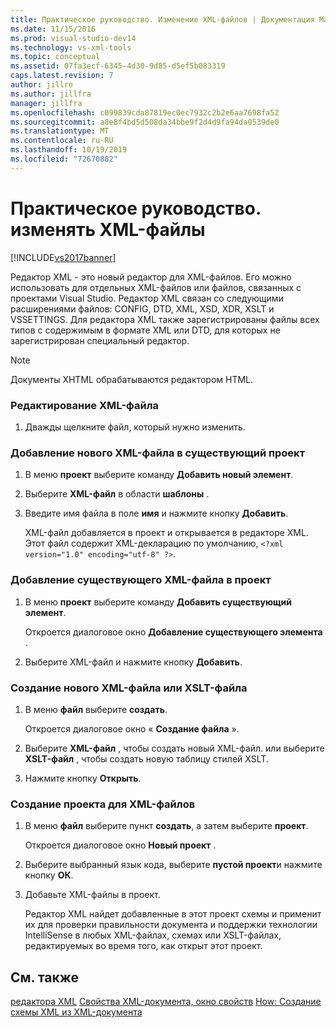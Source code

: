 ```yaml
---
title: Практическое руководство. Изменение XML-файлов | Документация Майкрософт
ms.date: 11/15/2016
ms.prod: visual-studio-dev14
ms.technology: vs-xml-tools
ms.topic: conceptual
ms.assetid: 07fa3ecf-6345-4d30-9d85-d5ef5b083319
caps.latest.revision: 7
author: jillre
ms.author: jillfra
manager: jillfra
ms.openlocfilehash: c099839cda87819ec0ec7932c2b2e6aa7698fa52
ms.sourcegitcommit: a8e8f4bd5d508da34bbe9f2d4d9fa94da0539de0
ms.translationtype: MT
ms.contentlocale: ru-RU
ms.lasthandoff: 10/19/2019
ms.locfileid: "72670882"
---
```

# <a name="how-to-edit-xml-files"></a>Практическое руководство. изменять XML-файлы
[!INCLUDE[vs2017banner](../includes/vs2017banner.md)]

Редактор XML - это новый редактор для XML-файлов. Его можно использовать для отдельных XML-файлов или файлов, связанных с проектами Visual Studio. Редактор XML связан со следующими расширениями файлов: CONFIG, DTD, XML, XSD, XDR, XSLT и VSSETTINGS. Для редактора XML также зарегистрированы файлы всех типов с содержимым в формате XML или DTD, для которых не зарегистрирован специальный редактор.

> [!NOTE]
> Документы XHTML обрабатываются редактором HTML.

### <a name="to-edit-an-xml-file"></a>Редактирование XML-файла

1. Дважды щелкните файл, который нужно изменить.

### <a name="to-add-a-new-xml-file-to-a-project"></a>Добавление нового XML-файла в существующий проект

1. В меню **проект** выберите команду **Добавить новый элемент**.

2. Выберите **XML-файл** в области **шаблоны** .

3. Введите имя файла в поле **имя** и нажмите кнопку **Добавить**.

     XML-файл добавляется в проект и открывается в редакторе XML. Этот файл содержит XML-декларацию по умолчанию, `<?xml version="1.0" encoding="utf-8" ?>`.

### <a name="to-add-an-existing-xml-file-to-a-project"></a>Добавление существующего XML-файла в проект

1. В меню **проект** выберите команду **Добавить существующий элемент**.

     Откроется диалоговое окно **Добавление существующего элемента** .

2. Выберите XML-файл и нажмите кнопку **Добавить**.

### <a name="to-create-a-new-xml-or-xslt-file"></a>Создание нового XML-файла или XSLT-файла

1. В меню **файл** выберите **создать**.

     Откроется диалоговое окно « **Создание файла** ».

2. Выберите **XML-файл** , чтобы создать новый XML-файл. или выберите **XSLT-файл** , чтобы создать новую таблицу стилей XSLT.

3. Нажмите кнопку **Открыть**.

### <a name="to-create-a-project-for-xml-files"></a>Создание проекта для XML-файлов

1. В меню **файл** выберите пункт **создать**, а затем выберите **проект**.

     Откроется диалоговое окно **Новый проект** .

2. Выберите выбранный язык кода, выберите **пустой проект**и нажмите кнопку **ОК**.

3. Добавьте XML-файлы в проект.

     Редактор XML найдет добавленные в этот проект схемы и применит их для проверки правильности документа и поддержки технологии IntelliSense в любых XML-файлах, схемах или XSLT-файлах, редактируемых во время того, как открыт этот проект.

## <a name="see-also"></a>См. также
 [редактора XML](../xml-tools/xml-editor.md) [Свойства XML-документа, окно свойств](../xml-tools/xml-document-properties-properties-window.md) [How: Создание схемы XML из XML-документа](../xml-tools/how-to-create-an-xml-schema-from-an-xml-document.md)
